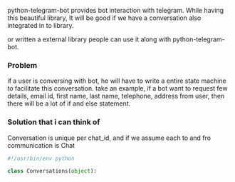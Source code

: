 python-telegram-bot provides bot interaction with telegram. While having this beautiful library, It will be good if we have a conversation also integrated in to library.

or written a external library people can use it along with python-telegram-bot.

### Problem
if a user is conversing with bot, he will have to write a entire state machine to facilitate this conversation.
take an example, if a bot want to request few details, email id, first name, last name, telephone, address from user, 
then there will be a lot of if and else statement.

### Solution that i can think of

Conversation is unique per chat_id, and if we assume each to and fro communication is Chat

```python
#!/usr/bin/env python

class Conversations(object):
    